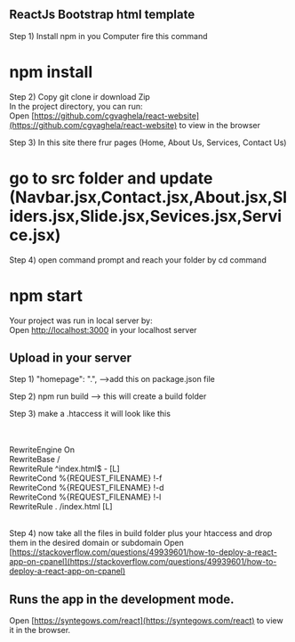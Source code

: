 ## ReactJs Bootstrap html template

Step 1) Install npm in you Computer fire this command<br />
# npm install

Step 2) Copy git clone ir download Zip<br />
In the project directory, you can run:<br />
Open [https://github.com/cgvaghela/react-website](https://github.com/cgvaghela/react-website) to view in the browser

Step 3) In this site there frur pages (Home, About Us, Services, Contact Us)<br />
# go to src folder and update (Navbar.jsx,Contact.jsx,About.jsx,Sliders.jsx,Slide.jsx,Sevices.jsx,Service.jsx)

Step 4) open command prompt and reach your folder by cd command<br />
# npm start

Your project was run in local server by:<br />
Open [http://localhost:3000](https://localhost:3000) in your localhost server

## Upload in your server<br />

Step 1) "homepage": ".", -->add this on package.json file<br />

Step 2) npm run build --> this will create a build folder<br />

Step 3) make a .htaccess it will look like this<br /><br />

<IfModule mod_rewrite.c><br />
RewriteEngine On<br />
RewriteBase /<br />
RewriteRule ^index\.html$ - [L]<br />
RewriteCond %{REQUEST_FILENAME} !-f<br />
RewriteCond %{REQUEST_FILENAME} !-d<br />
RewriteCond %{REQUEST_FILENAME} !-l<br />
RewriteRule . /index.html [L]<br />
</IfModule><br />

Step 4) now take all the files in build folder plus your htaccess and drop them in the desired domain or subdomain
Open [https://stackoverflow.com/questions/49939601/how-to-deploy-a-react-app-on-cpanel](https://stackoverflow.com/questions/49939601/how-to-deploy-a-react-app-on-cpanel)

## Runs the app in the development mode.<br />
Open [https://syntegows.com/react](https://syntegows.com/react) to view it in the browser.
